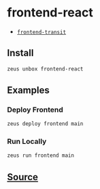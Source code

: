 
frontend-react
====================









* [`frontend-transit`](frontend-transit.md)




## Install
```bash
zeus unbox frontend-react
```
## Examples
### Deploy Frontend
```bash
zeus deploy frontend main
```
### Run Locally
```bash
zeus run frontend main
```











## [Source](https://github.com/liquidapps-io/zeus-sdk/tree/master/boxes/groups/frontends/frontend-react)